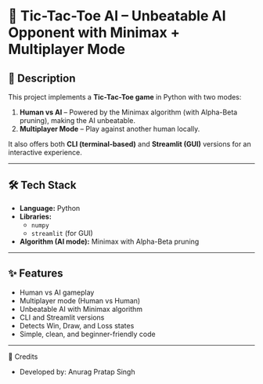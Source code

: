# 🧠 Tic-Tac-Toe AI – Unbeatable AI Opponent with Minimax + Multiplayer Mode

## 📖 Description
This project implements a **Tic-Tac-Toe game** in Python with two modes:
1. **Human vs AI** – Powered by the Minimax algorithm (with Alpha-Beta pruning), making the AI unbeatable.
2. **Multiplayer Mode** – Play against another human locally.

It also offers both **CLI (terminal-based)** and **Streamlit (GUI)** versions for an interactive experience.

---

## 🛠 Tech Stack
- **Language:** Python
- **Libraries:**
  - `numpy`
  - `streamlit` (for GUI)
- **Algorithm (AI mode):** Minimax with Alpha-Beta pruning

---

## ✨ Features
- Human vs AI gameplay
- Multiplayer mode (Human vs Human)
- Unbeatable AI with Minimax algorithm
- CLI and Streamlit versions
- Detects Win, Draw, and Loss states
- Simple, clean, and beginner-friendly code

---


🙌 Credits
- Developed by: Anurag Pratap Singh






